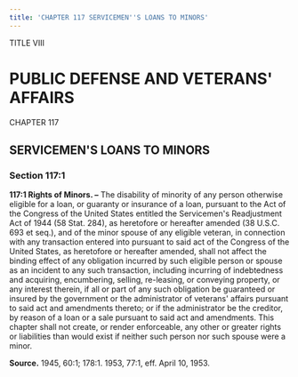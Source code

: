 ```yaml
---
title: 'CHAPTER 117 SERVICEMEN''S LOANS TO MINORS'
---
```


TITLE VIII
                                             
PUBLIC DEFENSE AND VETERANS' AFFAIRS
====================================

CHAPTER 117
                                             
SERVICEMEN'S LOANS TO MINORS
----------------------------

### Section 117:1

 **117:1 Rights of Minors. –** The disability of minority of any
person otherwise eligible for a loan, or guaranty or insurance of a
loan, pursuant to the Act of the Congress of the United States entitled
the Servicemen's Readjustment Act of 1944 (58 Stat. 284), as heretofore
or hereafter amended (38 U.S.C. 693 et seq.), and of the minor spouse of
any eligible veteran, in connection with any transaction entered into
pursuant to said act of the Congress of the United States, as heretofore
or hereafter amended, shall not affect the binding effect of any
obligation incurred by such eligible person or spouse as an incident to
any such transaction, including incurring of indebtedness and acquiring,
encumbering, selling, re-leasing, or conveying property, or any interest
therein, if all or part of any such obligation be guaranteed or insured
by the government or the administrator of veterans' affairs pursuant to
said act and amendments thereto; or if the administrator be the
creditor, by reason of a loan or a sale pursuant to said act and
amendments. This chapter shall not create, or render enforceable, any
other or greater rights or liabilities than would exist if neither such
person nor such spouse were a minor.

**Source.** 1945, 60:1; 178:1. 1953, 77:1, eff. April 10, 1953.
